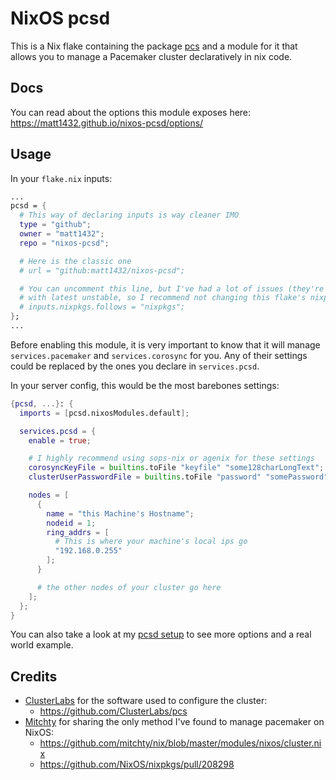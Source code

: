 # NixOS pcsd

This is a Nix flake containing the package [pcs](https://github.com/ClusterLabs/pcs)
and a module for it that allows you to manage a Pacemaker cluster
declaratively in nix code.

## Docs

You can read about the options this module exposes here: <https://matt1432.github.io/nixos-pcsd/options/>

## Usage

In your `flake.nix` inputs:

```nix
...
pcsd = {
  # This way of declaring inputs is way cleaner IMO
  type = "github";
  owner = "matt1432";
  repo = "nixos-pcsd";

  # Here is the classic one
  # url = "github:matt1432/nixos-pcsd";

  # You can uncomment this line, but I've had a lot of issues (they're fixed now)
  # with latest unstable, so I recommend not changing this flake's nixpkgs
  # inputs.nixpkgs.follows = "nixpkgs";
};
...
```

Before enabling this module, it is very important to know that it will manage
`services.pacemaker` and `services.corosync` for you. Any of their settings
could be replaced by the ones you declare in `services.pcsd`.

In your server config, this would be the most barebones settings:

```nix
{pcsd, ...}: {
  imports = [pcsd.nixosModules.default];

  services.pcsd = {
    enable = true;

    # I highly recommend using sops-nix or agenix for these settings
    corosyncKeyFile = builtins.toFile "keyfile" "some128charLongText";
    clusterUserPasswordFile = builtins.toFile "password" "somePassword";

    nodes = [
      {
        name = "this Machine's Hostname";
        nodeid = 1;
        ring_addrs = [
          # This is where your machine's local ips go
          "192.168.0.255"
        ];
      }

      # the other nodes of your cluster go here
    ];
  };
}
```

You can also take a look at my [pcsd setup](https://git.nelim.org/matt1432/nixos-configs/src/branch/master/devices/cluster/modules/pcsd.nix)
to see more options and a real world example.

## Credits

- [ClusterLabs](https://github.com/ClusterLabs) for the software used to
configure the cluster:
  - <https://github.com/ClusterLabs/pcs>
- [Mitchty](https://github.com/mitchty) for sharing the only method I've found
to manage pacemaker on NixOS:
  - <https://github.com/mitchty/nix/blob/master/modules/nixos/cluster.nix>
  - <https://github.com/NixOS/nixpkgs/pull/208298>
